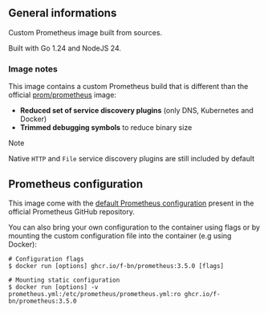 ## General informations

Custom Prometheus image built from sources.

Built with Go 1.24 and NodeJS 24.

### Image notes

This image contains a custom Prometheus build that is different than the official [prom/prometheus](https://hub.docker.com/r/prom/prometheus) image:

  - **Reduced set of service discovery plugins** (only DNS, Kubernetes and Docker)
  - **Trimmed debugging symbols** to reduce binary size

> [!NOTE]
> Native `HTTP` and `File` service discovery plugins are still included by default

## Prometheus configuration

This image come with the [default Prometheus configuration](https://github.com/prometheus/prometheus/blob/main/documentation/examples/prometheus.yml) present in the official Prometheus GitHub repository. 

You can also bring your own configuration to the container using flags or by mounting the custom configuration file into the container (e.g using Docker):

```shell
# Configuration flags
$ docker run [options] ghcr.io/f-bn/prometheus:3.5.0 [flags]

# Mounting static configuration
$ docker run [options] -v prometheus.yml:/etc/prometheus/prometheus.yml:ro ghcr.io/f-bn/prometheus:3.5.0
```